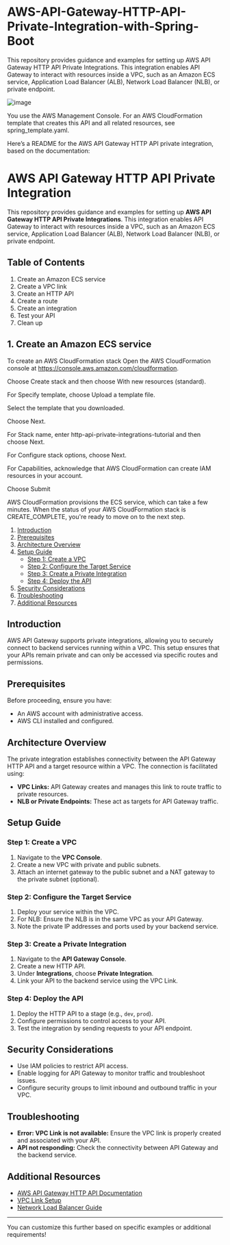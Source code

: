 # AWS-API-Gateway-HTTP-API-Private-Integration-with-Spring-Boot

This repository provides guidance and examples for setting up AWS API Gateway HTTP API Private Integrations. This integration enables API Gateway to interact with resources inside a VPC, such as an Amazon ECS service, Application Load Balancer (ALB), Network Load Balancer (NLB), or private endpoint.

![image](https://github.com/user-attachments/assets/ed1b5fd2-7c37-48dc-8304-86cdb32ca141)

You use the AWS Management Console. For an AWS CloudFormation template that creates this API and all related resources, see spring_template.yaml.

Here’s a README for the AWS API Gateway HTTP API private integration, based on the documentation:  

# AWS API Gateway HTTP API Private Integration  

This repository provides guidance and examples for setting up **AWS API Gateway HTTP API Private Integrations**. This integration enables API Gateway to interact with resources inside a VPC, such as an Amazon ECS service, Application Load Balancer (ALB), Network Load Balancer (NLB), or private endpoint.  

## Table of Contents  


1. Create an Amazon ECS service
2. Create a VPC link
3. Create an HTTP API
4. Create a route
5. Create an integration
6. Test your API
7. Clean up

## 1. Create an Amazon ECS service

To create an AWS CloudFormation stack
Open the AWS CloudFormation console at https://console.aws.amazon.com/cloudformation.

Choose Create stack and then choose With new resources (standard).

For Specify template, choose Upload a template file.

Select the template that you downloaded.

Choose Next.

For Stack name, enter http-api-private-integrations-tutorial and then choose Next.

For Configure stack options, choose Next.

For Capabilities, acknowledge that AWS CloudFormation can create IAM resources in your account.

Choose Submit

AWS CloudFormation provisions the ECS service, which can take a few minutes. When the status of your AWS CloudFormation stack is CREATE_COMPLETE, you're ready to move on to the next step.

1. [Introduction](#introduction)  
2. [Prerequisites](#prerequisites)  
3. [Architecture Overview](#architecture-overview)  
4. [Setup Guide](#setup-guide)  
    - [Step 1: Create a VPC](#step-1-create-a-vpc)  
    - [Step 2: Configure the Target Service](#step-2-configure-the-target-service)  
    - [Step 3: Create a Private Integration](#step-3-create-a-private-integration)  
    - [Step 4: Deploy the API](#step-4-deploy-the-api)  
5. [Security Considerations](#security-considerations)  
6. [Troubleshooting](#troubleshooting)  
7. [Additional Resources](#additional-resources)  

## Introduction  

AWS API Gateway supports private integrations, allowing you to securely connect to backend services running within a VPC. This setup ensures that your APIs remain private and can only be accessed via specific routes and permissions.  

## Prerequisites  

Before proceeding, ensure you have:  

- An AWS account with administrative access.    
- AWS CLI installed and configured.  

## Architecture Overview  

The private integration establishes connectivity between the API Gateway HTTP API and a target resource within a VPC. The connection is facilitated using:  

- **VPC Links:** API Gateway creates and manages this link to route traffic to private resources.  
- **NLB or Private Endpoints:** These act as targets for API Gateway traffic.  

## Setup Guide  

### Step 1: Create a VPC  

1. Navigate to the **VPC Console**.  
2. Create a new VPC with private and public subnets.  
3. Attach an internet gateway to the public subnet and a NAT gateway to the private subnet (optional).  

### Step 2: Configure the Target Service  

1. Deploy your service within the VPC.  
2. For NLB: Ensure the NLB is in the same VPC as your API Gateway.  
3. Note the private IP addresses and ports used by your backend service.  

### Step 3: Create a Private Integration  

1. Navigate to the **API Gateway Console**.  
2. Create a new HTTP API.  
3. Under **Integrations**, choose **Private Integration**.  
4. Link your API to the backend service using the VPC Link.  

### Step 4: Deploy the API  

1. Deploy the HTTP API to a stage (e.g., `dev`, `prod`).  
2. Configure permissions to control access to your API.  
3. Test the integration by sending requests to your API endpoint.  

## Security Considerations  

- Use IAM policies to restrict API access.  
- Enable logging for API Gateway to monitor traffic and troubleshoot issues.  
- Configure security groups to limit inbound and outbound traffic in your VPC.  

## Troubleshooting  

- **Error: VPC Link is not available:** Ensure the VPC link is properly created and associated with your API.  
- **API not responding:** Check the connectivity between API Gateway and the backend service.  

## Additional Resources  

- [AWS API Gateway HTTP API Documentation](https://docs.aws.amazon.com/apigateway/latest/developerguide/http-api.html)  
- [VPC Link Setup](https://docs.aws.amazon.com/apigateway/latest/developerguide/http-api-vpc-links.html)  
- [Network Load Balancer Guide](https://docs.aws.amazon.com/elasticloadbalancing/latest/network/introduction.html)  

--- 

You can customize this further based on specific examples or additional requirements!

